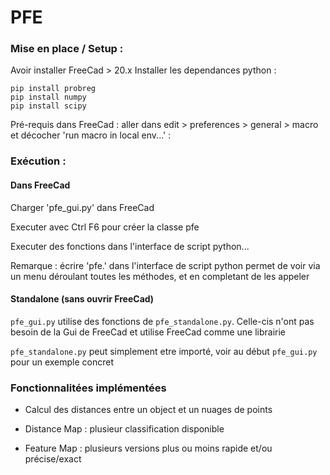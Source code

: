 # PFE

### Mise en place / Setup :

Avoir installer FreeCad > 20.x
Installer les dependances python : 
```
pip install probreg
pip install numpy
pip install scipy

```

Pré-requis dans FreeCad :
aller dans edit > preferences > general > macro et décocher 'run macro in local env...' : 

### Exécution :

#### Dans FreeCad

Charger 'pfe_gui.py' dans FreeCad

Executer avec Ctrl F6 pour créer la classe pfe

Executer des fonctions dans l'interface de script python...

Remarque : écrire 'pfe.' dans l'interface de script python permet de voir via un menu déroulant toutes les méthodes, et en completant de les appeler 

#### Standalone (sans ouvrir FreeCad)

`pfe_gui.py` utilise des fonctions de `pfe_standalone.py`.
Celle-cis n'ont pas besoin de la Gui de FreeCad et utilise FreeCad comme une librairie

`pfe_standalone.py` peut simplement etre importé, voir au début `pfe_gui.py` pour un exemple concret


### Fonctionnalitées implémentées

- Calcul des distances entre un object et un nuages de points

- Distance Map : plusieur classification disponible

- Feature Map : plusieurs versions plus ou moins rapide et/ou précise/exact

